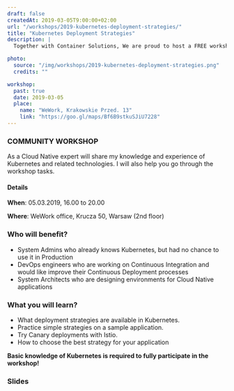 ```yaml
---
draft: false
createdAt: 2019-03-05T9:00:00+02:00
url: "/workshops/2019-kubernetes-deployment-strategies/"
title: "Kubernetes Deployment Strategies"
description: | 
  Together with Container Solutions, We are proud to host a FREE workshop for the Cloud Native Community. We will guide a group of 25 participants through the Deployment Strategies in Kubernetes giving a hands on experience with our tutorial."

photo:
  source: "/img/workshops/2019-kubernetes-deployment-strategies.png"
  credits: ""

workshop:
  past: true
  date: 2019-03-05
  place:
    name: "WeWork, Krakowskie Przed. 13"
    link: "https://goo.gl/maps/Bf6B9stkuSJiU7228"
---
```


### COMMUNITY WORKSHOP

As a Cloud Native expert will share my knowledge and experience of Kubernetes and related technologies. I will also help you go through the workshop tasks.

#### Details

**When**: 05.03.2019, 16.00 to 20.00

**Where**: WeWork office, Krucza 50, Warsaw (2nd floor)

### Who will benefit?

- System Admins who already knows Kubernetes, but had no chance to use it in Production
- DevOps engineers who are working on Continuous Integration and would like improve their Continuous Deployment processes
- System Architects who are designing environments for Cloud Native applications

### What you will learn?

- What deployment strategies are available in Kubernetes.
- Practice simple strategies on a sample application.
- Try Canary deployments with Istio.
- How to choose the best strategy for your application

**Basic knowledge of Kubernetes is required to fully participate in the workshop!**

### Slides

<content-slideshare id="A4ZYtyICgIF1It"></content-slideshare>
